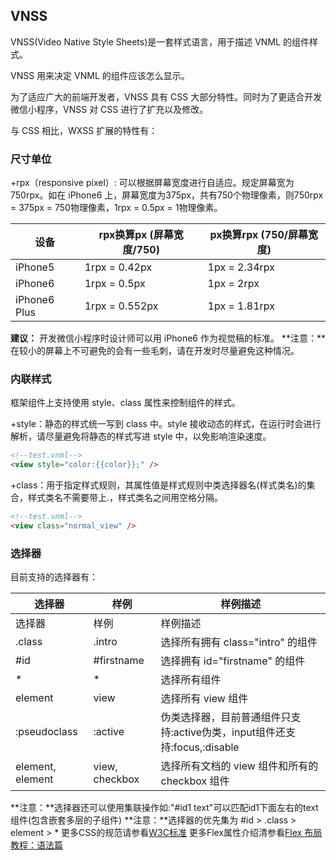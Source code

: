 ## VNSS

VNSS(Video Native Style Sheets)是一套样式语言，用于描述 VNML 的组件样式。

VNSS 用来决定 VNML 的组件应该怎么显示。

为了适应广大的前端开发者，VNSS 具有 CSS 大部分特性。同时为了更适合开发微信小程序，VNSS 对 CSS 进行了扩充以及修改。

与 CSS 相比，WXSS 扩展的特性有：

### 尺寸单位

+rpx（responsive pixel）: 可以根据屏幕宽度进行自适应。规定屏幕宽为750rpx。如在 iPhone6 上，屏幕宽度为375px，共有750个物理像素，则750rpx = 375px = 750物理像素，1rpx = 0.5px = 1物理像素。

设备 | rpx换算px (屏幕宽度/750) |px换算rpx (750/屏幕宽度)
--- | --- | ---
iPhone5 | 1rpx = 0.42px | 1px = 2.34rpx
iPhone6 | 1rpx = 0.5px | 1px = 2rpx
iPhone6 Plus | 1rpx = 0.552px | 1px = 1.81rpx

**建议：** 开发微信小程序时设计师可以用 iPhone6 作为视觉稿的标准。
**注意：**在较小的屏幕上不可避免的会有一些毛刺，请在开发时尽量避免这种情况。

### 内联样式

框架组件上支持使用 style、class 属性来控制组件的样式。

+style：静态的样式统一写到 class 中。style 接收动态的样式，在运行时会进行解析，请尽量避免将静态的样式写进 style 中，以免影响渲染速度。

```html
<!--test.vnml-->
<view style="color:{{color}};" />
```

+class：用于指定样式规则，其属性值是样式规则中类选择器名(样式类名)的集合，样式类名不需要带上.，样式类名之间用空格分隔。

```html
<!--test.vnml-->
<view class="normal_view" />
```

### 选择器

目前支持的选择器有：

选择器 | 样例 | 样例描述
--- | --- | ---
选择器 | 样例 | 样例描述
.class | .intro | 选择所有拥有 class="intro" 的组件
\#id | #firstname | 选择拥有 id="firstname" 的组件
\* | \* | 选择所有组件
element | view | 选择所有 view 组件
:pseudoclass | :active | 伪类选择器，目前普通组件只支持:active伪类，input组件还支持:focus,:disable
element, element | view, checkbox | 选择所有文档的 view 组件和所有的 checkbox 组件

**注意：**选择器还可以使用集联操作如:"#id1 text"可以匹配id1下面左右的text组件(包含嵌套多层的子组件)
**注意：**选择器的优先集为 #id > .class > element > *
更多CSS的规范请参看[W3C标准](https://developer.mozilla.org/en-US/docs/Web/CSS)
更多Flex属性介绍清参看[Flex 布局教程：语法篇](http://www.ruanyifeng.com/blog/2015/07/flex-grammar.html)